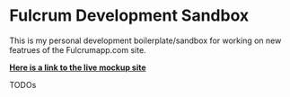 # Fulcrum Development Sandbox

This is my personal development boilerplate/sandbox for working on new featrues of the Fulcrumapp.com site.

**[Here is a link to the live mockup site](http://fulcrum-dev.caleb.surge.sh)**

TODOs

